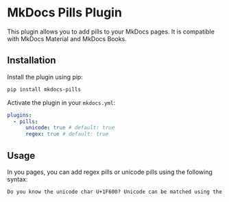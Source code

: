 # MkDocs Pills Plugin

This plugin allows you to add pills to your MkDocs pages. It is compatible with MkDocs Material and MkDocs Books.

## Installation

Install the plugin using pip:

```bash
pip install mkdocs-pills
```

Activate the plugin in your `mkdocs.yml`:

```yaml
plugins:
  - pills:
      unicode: true # default: true
      regex: true # default: true
```

## Usage

In you pages, you can add regex pills or unicode pills using the following syntax:

```markdown
Do you know the unicode char U+1F600? Unicode can be matched using the regex: `#!re /U\+([0-9A-F]{4})/`.
```